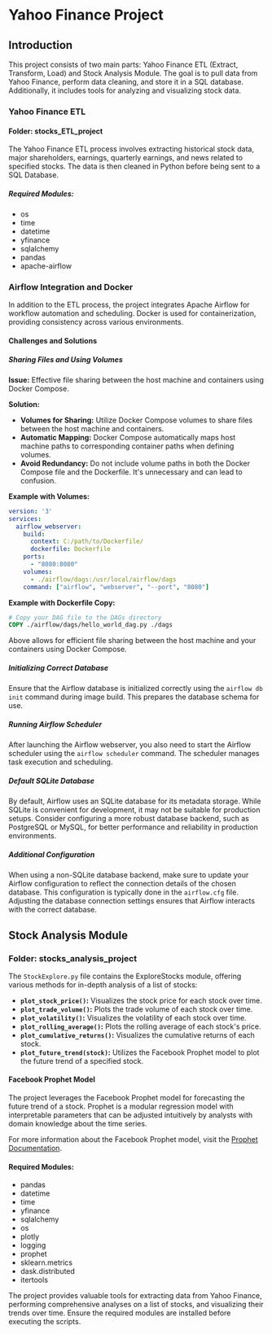 # Yahoo Finance Project

## Introduction

This project consists of two main parts: Yahoo Finance ETL (Extract, Transform, Load) and Stock Analysis Module. The goal is to pull data from Yahoo Finance, perform data cleaning, and store it in a SQL database. Additionally, it includes tools for analyzing and visualizing stock data.

### Yahoo Finance ETL

#### Folder: stocks_ETL_project

The Yahoo Finance ETL process involves extracting historical stock data, major shareholders, earnings, quarterly earnings, and news related to specified stocks. The data is then cleaned in Python before being sent to a SQL Database.

##### Required Modules:

- os
- time
- datetime
- yfinance
- sqlalchemy
- pandas
- apache-airflow

### Airflow Integration and Docker

In addition to the ETL process, the project integrates Apache Airflow for workflow automation and scheduling. Docker is used for containerization, providing consistency across various environments.

#### Challenges and Solutions

##### Sharing Files and Using Volumes

**Issue:** Effective file sharing between the host machine and containers using Docker Compose.

**Solution:**
- **Volumes for Sharing:** Utilize Docker Compose volumes to share files between the host machine and containers.
- **Automatic Mapping:** Docker Compose automatically maps host machine paths to corresponding container paths when defining volumes.
- **Avoid Redundancy:** Do not include volume paths in both the Docker Compose file and the Dockerfile. It's unnecessary and can lead to confusion.

**Example with Volumes:**
```yaml
version: '3'
services:
  airflow_webserver:
    build:
      context: C:/path/to/Dockerfile/
      dockerfile: Dockerfile
    ports:
      - "8080:8080"
    volumes:
      - ./airflow/dags:/usr/local/airflow/dags
    command: ["airflow", "webserver", "--port", "8080"]
```

**Example with Dockerfile Copy:**
```Dockerfile
# Copy your DAG file to the DAGs directory
COPY ./airflow/dags/hello_world_dag.py ./dags
```

Above allows for efficient file  sharing between the host machine and your containers using Docker Compose.

##### Initializing Correct Database

Ensure that the Airflow database is initialized correctly using the `airflow db init` command during image build. This prepares the database schema for use.

##### Running Airflow Scheduler

After launching the Airflow webserver, you also need to start the Airflow scheduler using the `airflow scheduler` command. The scheduler manages task execution and scheduling.

##### Default SQLite Database

By default, Airflow uses an SQLite database for its metadata storage. While SQLite is convenient for development, it may not be suitable for production setups. Consider configuring a more robust database backend, such as PostgreSQL or MySQL, for better performance and reliability in production environments.

##### Additional Configuration

When using a non-SQLite database backend, make sure to update your Airflow configuration to reflect the connection details of the chosen database. This configuration is typically done in the `airflow.cfg` file. Adjusting the database connection settings ensures that Airflow interacts with the correct database.

## Stock Analysis Module

### Folder: stocks_analysis_project

The `StockExplore.py` file contains the ExploreStocks module, offering various methods for in-depth analysis of a list of stocks:

- **`plot_stock_price()`:** Visualizes the stock price for each stock over time.
- **`plot_trade_volume()`:** Plots the trade volume of each stock over time.
- **`plot_volatility()`:** Visualizes the volatility of each stock over time.
- **`plot_rolling_average()`:** Plots the rolling average of each stock's price.
- **`plot_cumulative_returns()`:** Visualizes the cumulative returns of each stock.
- **`plot_future_trend(stock)`:** Utilizes the Facebook Prophet model to plot the future trend of a specified stock.

#### Facebook Prophet Model

The project leverages the Facebook Prophet model for forecasting the future trend of a stock. Prophet is a modular regression model with interpretable parameters that can be adjusted intuitively by analysts with domain knowledge about the time series.

For more information about the Facebook Prophet model, visit the [Prophet Documentation](https://facebook.github.io/prophet/).

#### Required Modules:

- pandas
- datetime
- time
- yfinance
- sqlalchemy
- os
- plotly
- logging
- prophet
- sklearn.metrics
- dask.distributed
- itertools

The project provides valuable tools for extracting data from Yahoo Finance, performing comprehensive analyses on a list of stocks, and visualizing their trends over time. Ensure the required modules are installed before executing the scripts.

